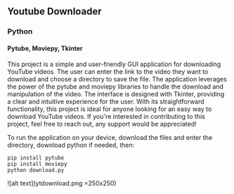 <h2> Youtube Downloader </h2>
<h3> Python </h3>
<h4> Pytube, Moviepy, Tkinter </h4>

This project is a simple and user-friendly GUI application for downloading YouTube videos. The user can enter the link to the video they want to download and choose a directory to save the file. The application leverages the power of the pytube and moviepy libraries to handle the download and manipulation of the video. The interface is designed with Tkinter, providing a clear and intuitive experience for the user. With its straightforward functionality, this project is ideal for anyone looking for an easy way to download YouTube videos. If you're interested in contributing to this project, feel free to reach out, any support would be appreciated!

To run the application on your device, download the files and enter the directory, download python if needed, then:
```
pip install pytube
pip install moviepy
python download.py
```
![alt text](ytdownload.png =250x250)
